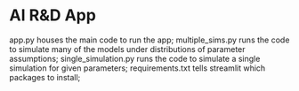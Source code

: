 # AI R&D App

app.py houses the main code to run the app;
multiple_sims.py runs the code to simulate many of the models under distributions of parameter assumptions;
single_simulation.py runs the code to simulate a single simulation for given parameters;
requirements.txt tells streamlit which packages to install;
